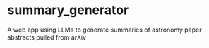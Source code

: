 # summary_generator
A web app using LLMs to generate summaries of astronomy paper abstracts pulled from arXiv
